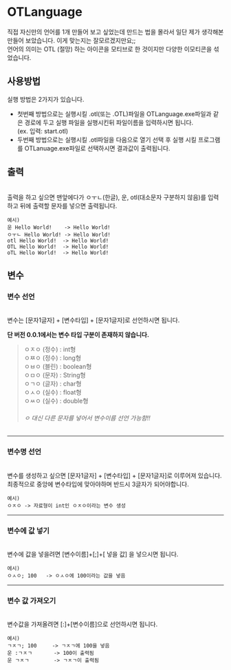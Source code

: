 # OTLanguage

직접 자신만의 언어를 1개 만들어 보고 싶었는데 만드는 법을 몰라서 일단 제가 생각해본 만들어 보았습니다. 이게 맞는지는 잘모르겠지만요;;</br>
언어의 의미는 OTL (절망) 하는 아이콘을 모티브로 한 것이지만 다양한 이모티콘을 섞었습니다.</br>

## 사용방법

실행 방법은 2가지가 있습니다.</br>
  * 첫번째 방법으로는 실행시킬 .otl(또는 .OTL)파일을 OTLanguage.exe파일과 같은 경로에 두고 실행 파일을 실행시킨뒤 파일이름을 입력하시면 됩니다.
</br>(ex. 입력: start.otl)</br>
  * 두번째 방법으로는 실행시킬 .otl파일을 다음으로 열기 선택 후 실행 시킬 프로그램를 OTLanuage.exe파일로 선택하시면 결과값이 출력됩니다.


## 출력

</br> 출력을 하고 싶으면 맨앞에다가 ㅇㅜㄴ(한글), 운, otl(대소문자 구분하지 않음)를 입력하고 뒤에 출력할 문자를 넣으면 출력됩니다.
```
예시)
운 Hello World!    -> Hello World!
ㅇㅜㄴ Hello World! -> Hello World!
otl Hello World!  -> Hello World!
OTL Hello World!  -> Hello World!
oTL Hello World!  -> Hello World!
```

## 변수


### 변수 선언
</br> 변수는 [문자1글자] + [변수타입] + [문자1글자]로 선언하시면 됩니다.</br>


**단 버전 0.0.1에서는 변수 타입 구분이 존재하지 않습니다.**       
>ㅇㅈㅇ (정수) : int형 </br>
>ㅇㅉㅇ (정수) : long형 </br>
>ㅇㅂㅇ (블린) : boolean형 </br>
>ㅇㅁㅇ (문자) : String형 </br>
>ㅇㄱㅇ (글자) : char형 </br>
>ㅇㅅㅇ (실수) : float형 </br>
>ㅇㅆㅇ (실수) : double형 </br>
> ###### ㅇ 대신 다른 문자를 넣어서 변수이름 선언 가능함!!

---

### 변수명 선언
</br> 변수를 생성하고 싶으면 [문자1글자] + [변수타입] + [문자1글자]로 이루어져 있습니다. 최종적으로 중앙에 변수타입에 맞아야하며 반드시 3글자가 되어야합니다.

```
예시) 
ㅇㅈㅇ -> 자료형이 int인 ㅇㅈㅇ이라는 변수 생성
```

---

### 변수에 값 넣기
</br> 변수에 값을 넣을려면 [변수이름]+[;]+[ 넣을 값] 을 넣으시면 됩니다.</br>

```
에시)
ㅇㅅㅇ; 100   -> ㅇㅅㅇ에 100이라는 값을 넣음
```

---

### 변수 값 가져오기
</br> 변수값을 가져올려면 [:]+[변수이름]으로 선언하시면 됩니다.</br>

```
예시)
ㄱㅈㄱ; 100     -> ㄱㅈㄱ에 100을 넣음
운 :ㄱㅈㄱ       -> 100이 출력됨
운 ㄱㅈㄱ        -> ㄱㅈㄱ이 출력됨
```
